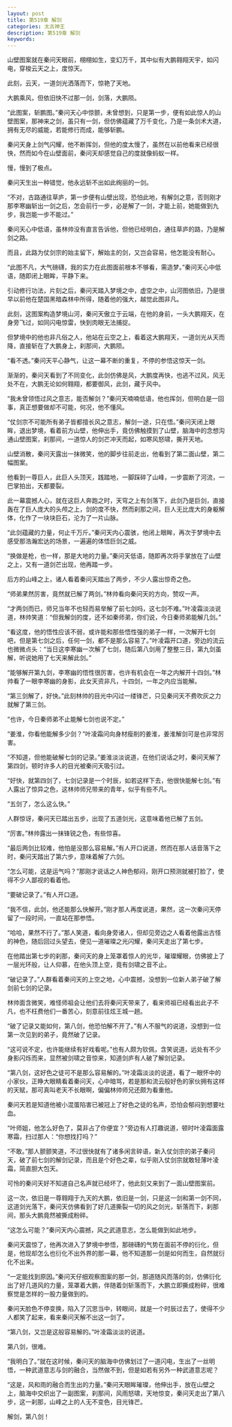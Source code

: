 ```yaml
---
layout: post
title: 第519章 解剑
categories: 太古神王
description: 第519章 解剑
keywords:
---
```


山壁图案就在秦问天眼前，栩栩如生，变幻万千，其中似有大鹏翱翔天宇，如闪电，穿梭云天之上，度惊天。

此刻，云天，一道剑光洒落而下，惊艳了天地。

大鹏乘风，但依旧快不过那一剑，剑落，大鹏陨。

“此图案，斩鹏图。”秦问天心中惊颤，未曾想到，只是第一步，便有如此惊人的山壁图案，那神来之剑，虽只有一剑，但仿佛蕴藏了万千变化，乃是一条剑术大道，拥有无尽的威能，若能修行而成，能够斩鹏。

秦问天身上剑气闪耀，他不断挥剑，但他的度太慢了，虽然在以前他看来已经很快，然而如今在山壁面前，秦问天却感觉自己的度就像蚂蚁一样。

慢，慢到了极点。

秦问天生出一种错觉，他永远斩不出如此绚丽的一剑。

“不对，古路通往草庐，第一步便有山壁出现，恐怕此地，有解剑之意，否则刚才那李寒幽斩出一剑之后，怎会前行一步，必是解了一剑，才能上前，她能做到九步，我岂能一步不能过。”

秦问天心中低语，虽林帅没有直言告诉他，但他已经明白，通往草庐的路，乃是解剑之路。

而且，此路为仗剑宗的始主留下，解始主的剑，又岂会容易，他怎能没有耐心。

“此图不凡，大气磅礴，我的实力在此图面前根本不够看，需造梦。”秦问天心中低语，随即闭上眼眸，平静下来。

引动修行功法，片刻之后，秦问天踏入梦境之中，虚空之中，山河图依旧，乃是很早以前他在楚国黑暗森林中所得，随着他的强大，越觉此图非凡。

此刻，这图案构造梦境山河，秦问天傲立于云端，在他的身前，一头大鹏翔天，在身旁飞过，如同闪电惊雷，快到肉眼无法捕捉。

但梦境中的他也非凡俗之人，他站在云空之上，看着这大鹏翔天，一道剑光从天而降，直接斩在了大鹏身上，刹那间，大鹏陨。

“看不透。”秦问天平心静气，让这一幕不断的重复，不停的参悟这惊天一剑。

渐渐的，秦问天看到了不同变化，此剑仿佛是风，大鹏度再快，也逃不过风，风无处不在，大鹏无论如何翱翔，都要御风，此剑，藏于风中。

“我未曾领悟过风之意志，能否解剑？”秦问天喃喃低语，他也挥剑，但明白是一回事，真正想要做却不可能，何况，他不懂风。

“仗剑宗不可能所有弟子皆都擅长风之意志，解剑一途，只在悟。”秦问天闭上眼眸，退出梦境，看着前方山壁，他伸出手，竟仿佛触摸到了山壁，脑海中的念想沟通山壁图案，刹那间，一道惊人的剑芒冲天而起，如寒风怒啸，撕开天地。

山壁消散，秦问天露出一抹微笑，他的脚步往前走出，他看到了第二面山壁，第二幅图案。

他看到一尊巨人，此巨人头顶天，践踏地，一脚踩碎了山峰，一步震断了河流，一巴掌拍出，天都要裂。

此一幕震撼人心，就在这巨人奔跑之时，天穹之上有剑落下，此剑乃是巨剑，直接轰在了巨人庞大的头颅之上，剑的度不快，然而刹那之间，巨人无比庞大的身躯解体，化作了一块块巨石，沦为了一片山脉。

“此剑蕴藏的力量，何止千万斤。”秦问天内心震骇，他闭上眼眸，再次于梦境中去感受那浩瀚宏达的场景，一遍遍的体悟巨剑之威。

“换做是枪，也一样，那是大地的力量。”秦问天低语，随即再次将手掌放在了山壁之上，又有一道剑芒出现，他再踏一步。

后方的山峰之上，诸人看着秦问天踏出了两步，不少人露出惊奇之色。

“师弟果然厉害，竟然就已解了两剑。”林帅看向秦问天的方向，赞叹一声。

“才两剑而已，师兄当年不也轻而易举解了前七剑吗，这七剑不难。”叶凌霜淡淡说道，林帅笑道：“但我解剑的度，还不如秦师弟，你们说，今日秦师弟能解几剑。”

“看这度，他的悟性应该不弱，或许能和那些悟性强的弟子一样，一次解开七剑吧，但是第七剑之后，任何一剑，都不是那么容易了。”叶凌霜开口道，旁边的流云也微微点头：“当日这李寒幽一次解了七剑，随后第八剑用了整整三日，第九剑虽解，听说她用了七天来解此剑。”

“能够解开第九剑，李寒幽的悟性很厉害，也许有机会在一年之内解开十四剑。”林帅看了一眼李寒幽的身影，此女天资非凡，十四剑，一年之内应当能解。

“第三剑解了，好快。”此刻林帅的目光中闪过一缕锋芒，只见秦问天不费吹灰之力就解了第三剑。

“也许，今日秦师弟不止能解七剑也说不定。”

“姜淮，你看他能解多少剑？”叶凌霜问向身材瘦削的姜淮，姜淮解剑可是也非常厉害。

“不知道，但他能破解七剑的记录。”姜淮淡淡说道，在他们说话之时，秦问天解了第四剑，顿时许多人的目光被秦问天吸引过。

“好快，就第四剑了，七剑记录是一个时辰，如若这样下去，他很快能解七剑。”有人露出了惊异之色，这林帅师兄带来的青年，似乎有些不凡。

“五剑了，怎么这么快。”

人群惊讶，秦问天已踏出五步，出现了五道剑光，这意味着他已解了五剑。

“厉害。”林帅露出一抹锋锐之色，有些惊喜。

“最后两剑比较难，他怕是没那么容易解。”有人开口说道，然而在那人话音落下之时，秦问天踏出了第六步，意味着解了六剑。

“怎么可能，这是运气吗？”那刚才说话之人神色郁闷，刚开口预测就被打脸了，使得不少人鄙视的看着他。

“要破记录了。”有人开口道。

“我不信，此剑，他还能那么快解开。”刚才那人再度说道，果然，这一次秦问天停留了一段时间，一直站在那参悟。

“哈哈，果然不行了。”那人笑道，看向身旁诸人，但却见旁边之人看着他露出古怪的神色，随后回过头望去，便见一道璀璨之光闪耀，秦问天走出了第七步。

在他踏出第七步的刹那，秦问天的身上笼罩着惊人的光华，璀璨耀眼，仿佛披上了一层光环般，让人仰慕，在他头顶上空，竟有剑啸之音不止。

“破记录了。”人群看着秦问天的上空之地，心中震撼，没想到一位新人弟子破了解剑前七剑的记录。

林帅面含微笑，难怪师祖会让他们去将秦问天带来了，看来师祖已经看出此子不凡，也不枉费他们一番苦心，刻意前往炫王城一趟。

“破了记录又能如何，第八剑，他恐怕解不开了。”有人不服气的说道，没想到一位第一次见到的弟子，竟然破了记录。

“这可说不定，也许能继续有好戏看呢。”也有人颇为钦佩，含笑说道，远处有不少身影闪烁而来，显然被剑啸之音惊来，知道剑庐有人破了解剑记录。

“第八剑，这好色之徒可不是那么容易解的。”叶凌霜淡淡的说道，看了一眼怀中的小家伙，正睁大眼睛看着秦问天，心中暗骂，若是那和流云般好色的家伙拥有这样的天赋，那可真叫老天不长眼啊，偏偏林帅师兄还颇为看重他。

秦问天若是知道他被小混蛋陷害已被冠上了好色之徒的名声，恐怕会郁闷到想要吐血。

“叶师姐，他怎么好色了，莫非占了你便宜？”旁边有人打趣说道，顿时叶凌霜面露寒霜，扫过那人：“你想找打吗？”

“不敢。”那人颤颤笑道，不过很快就有了诸多闲言碎语，新入仗剑宗的弟子秦问天，破了前七剑的解剑记录，而且是个好色之辈，似乎刚入仗剑宗就敢轻薄叶凌霜，简直胆大包天。

可怜的秦问天好不知道自己名声就已经坏了，他此刻又来到了一面山壁图案前。

这一次，依旧是一尊翱翔于九天的大鹏，依旧是一剑，只是这一剑和第一剑不同，这道剑光落下，秦问天仿佛看到了好几道撕裂一切的风之剑光，斩落而下，刹那间，那头大鹏竟然被撕成粉碎。

“这怎么可能？”秦问天内心震撼，风之武道意志，怎么能做到如此地步。

秦问天震惊了，他再次进入了梦境中参悟，那磅礴的气势在面前不停的衍化，但是，他现却怎么也衍化不出外界的那一幕，他不知道那一剑是如何而生，自然就衍化不出来。

“一定能找到原因。”秦问天仔细观察图案的那一剑，那道随风而落的剑，仿佛衍化出了好几道风的力量，笼罩着大鹏，伴随着剑斩落而下，大鹏立即撕成粉碎，很难察觉是怎样的一股力量做到的。

秦问天脸色不停变换，陷入了沉思当中，转眼间，就是一个时辰过去了，使得不少人都笑了起来，看来秦问天解不出这一剑了。

“第八剑，又岂是这般容易解的。”叶凌霜淡淡的说道。

第八剑，很难。

“我明白了。”就在这时候，秦问天的脑海中仿佛划过了一道闪电，生出了一丝明悟，一种武道意志与剑的融合，当然做不到，但是如若有另外一种武道意志呢？

“这是，风和雨的融合而生出的力量。”秦问天眼眸璀璨，他伸出手，放在山壁之上，脑海中交织出了一副图案，刹那间，风雨怒啸，天地惊变，秦问天走出了第八步，这一刹那，山峰之上的人无不变色，目光锋芒。

解剑，第八剑！
